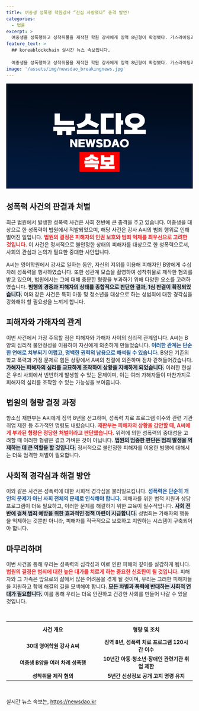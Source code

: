 ```yaml
---
title: 여중생 성폭행 학원강사 “진심 사랑했다” 충격 발언!
categories:
  - 법률
excerpt: >
  여중생을 성폭행하고 성착취물을 제작한 학원 강사에게 징역 8년형이 확정됐다. 가스라이팅과 협박으로 이어진 그의 범죄는 법원에서 엄중히 평가받았다. 클릭하세요!
feature_text: >
  ## koreablockchain 실시간 뉴스 속보입니다.

  여중생을 성폭행하고 성착취물을 제작한 학원 강사에게 징역 8년형이 확정됐다. 가스라이팅과 협박으로 이어진 그의 범죄는 법원에서 엄중히 평가받았다. 클릭하세요!
image: '/assets/img/newsdao_breakingnews.jpg'
---
```


<p><img src="/assets/img/newsdao_breakingnews.jpg" alt="koreablockchain 속보" /></p>

<h2 data-ke-size="size26">성폭력 사건의 판결과 처벌</h2>

<p data-ke-size="size16">최근 법원에서 발생한 성폭력 사건은 사회 전반에 큰 충격을 주고 있습니다. 여중생을 대상으로 한 성폭력이 법원에서 적발되었으며, 해당 사건은 강사 A씨의 범죄 행위로 인해 벌어진 일입니다. <b><span style="color: #ee2323;">법원의 결정은 피해자의 인권 보호와 범죄 억제를 최우선으로 고려한 것입니다.</span></b> 이 사건은 정서적으로 불안정한 상태의 피해자를 대상으로 한 성폭력으로서, 사회의 관심과 논의가 필요한 중대한 사안입니다. </p>

<p data-ke-size="size16">A씨는 영어학원에서 강사로 일하는 동안, 자신의 지위를 이용해 피해자인 B양에게 수십 차례 성폭력을 행사하였습니다. 또한 성관계 모습을 촬영하여 성착취물로 제작한 혐의를 받고 있으며, 법원에서는 그에 대해 충분한 형량을 부과하기 위해 다양한 요소를 고려하였습니다. <b><span style="background-color: #21538527;">범행의 경중과 피해자의 상태를 종합적으로 판단한 결과, 1심 판결이 확정되었습니다.</span></b> 이와 같은 사건은 특히 아동 및 청소년을 대상으로 하는 성범죄에 대한 경각심을 강화해야 할 필요성을 느끼게 합니다.</p>

<h2 data-ke-size="size26">피해자와 가해자의 관계</h2>

<p data-ke-size="size16">이번 사건에서 가장 주목할 점은 피해자와 가해자 사이의 심리적 관계입니다. A씨는 B양의 심리적 불안정성을 이용하여 자신에게 의존하게 만들었습니다. <b><span style="color: #1a5490;">이러한 관계는 단순한 연애로 치부되기 어렵고, 명백한 권력의 남용으로 해석될 수 있습니다.</span></b> B양은 기존의 학교 폭력과 가정 문제로 힘든 상황에서 A씨의 친절에 의존하며 점차 갇혀들어갔습니다. <b><span style="background-color: #21538527;">가해자는 피해자의 심리를 교묘하게 조작하여 상황을 지배하게 되었습니다.</span></b> 이러한 현실은 우리 사회에서 빈번하게 발생할 수 있는 문제이며, 이는 여러 가해자들이 마찬가지로 피해자의 심리를 조작할 수 있는 가능성을 보여줍니다.</p>

<h2 data-ke-size="size26">법원의 형량 결정 과정</h2>

<p data-ke-size="size16">항소심 재판부는 A씨에게 징역 8년을 선고하며, 성폭력 치료 프로그램 이수와 관련 기관 취업 제한 등 추가적인 명령도 내렸습니다. <b><span style="color: #ee2323;">재판부는 피해자의 상황을 감안할 때, A씨에게 부과된 형량은 정당한 처벌이라고 판단했습니다.</span></b> 위력에 의한 성폭력의 중대성을 고려할 때 이러한 형량은 결코 가벼운 것이 아닙니다. <b><span style="background-color: #21538527;">법원의 엄중한 판단은 범죄 발생을 억제하는 데 큰 역할을 할 것입니다.</span></b> 정서적으로 불안정한 피해자를 이용한 범행에 대해서는 더욱 엄격한 처벌이 필요합니다.</p>

<h2 data-ke-size="size26">사회적 경각심과 해결 방안</h2>

<p data-ke-size="size16">이와 같은 사건은 성폭력에 대한 사회적 경각심을 불러일으킵니다. <b><span style="color: #1a5490;">성폭력은 단순히 개인의 문제가 아닌 사회 전체의 문제로 인식해야 합니다.</span></b> 피해자를 위한 법적 지원과 상담 프로그램이 더욱 필요하고, 이러한 문제를 해결하기 위한 교육이 필수적입니다. <b><span style="background-color: #21538527;">사회 전반에 걸쳐 범죄 예방을 위한 효과적인 정책 마련이 시급합니다.</span></b> 성범죄는 가해자의 행동을 억제하는 것뿐만 아니라, 피해자를 적극적으로 보호하고 지원하는 시스템이 구축되어야 합니다.</p>

<h2 data-ke-size="size26">마무리하며</h2>

<p data-ke-size="size16">이번 사건을 통해 우리는 성폭력의 심각성과 이로 인한 피해의 깊이를 실감하게 됩니다. <b><span style="color: #ee2323;">법원의 결정은 범죄에 대한 높은 대가를 치르게 하는 중요한 신호탄이 될 것입니다.</span></b> 피해자와 그 가족은 앞으로의 삶에서 많은 어려움을 겪게 될 것이며, 우리는 그러한 피해자들을 지원하고 함께 해결의 길을 모색해야 합니다. <b><span style="background-color: #21538527;">모든 차별과 폭력에 반대하는 사회적 연대가 필요합니다.</span></b> 이를 통해 우리는 더욱 안전하고 건강한 사회를 만들어 나갈 수 있을 것입니다.</p>

<p data-ke-size="size16">&nbsp;</p>

<table style="border-collapse: collapse; width: 100%;">
    <tbody>
        <tr>
            <td style="width: 50%; text-align: center; height: 37px;"><b>사건 개요</b></td>
            <td style="width: 50%; text-align: center; height: 37px;"><b>형량 및 조치</b></td>
        </tr>
        <tr>
            <td style="text-align: center; height: 17px;"><b>30대 영어학원 강사 A씨</b></td>
            <td style="text-align: center; height: 17px;"><b>징역 8년, 성폭력 치료 프로그램 120시간 이수</b></td>
        </tr>
        <tr>
            <td style="text-align: center; height: 17px;"><b>여중생 B양을 여러 차례 성폭행</b></td>
            <td style="text-align: center; height: 17px;"><b>10년간 아동·청소년·장애인 관련기관 취업 제한</b></td>
        </tr>
        <tr>
            <td style="text-align: center; height: 17px;"><b>성착취물 제작 혐의</b></td>
            <td style="text-align: center; height: 17px;"><b>5년간 신상정보 공개 고지 명령 유지</b></td>
        </tr>
    </tbody>
</table>

<p data-ke-size="size16">&nbsp;</p>
실시간 뉴스 속보는, <a href="https://newsdao.kr" rel="dofollow">https://newsdao.kr</a>


